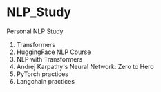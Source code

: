 # NLP_Study
Personal NLP Study

1. Transformers
2. HuggingFace NLP Course
3. NLP with Transformers
4. Andrej Karpathy's Neural Network: Zero to Hero
5. PyTorch practices
6. Langchain practices
